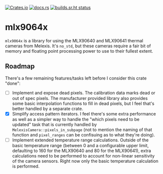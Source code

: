 [![Crates.io](https://img.shields.io/crates/v/mlx9064x)](https://crates.io/crates/mlx9064x)
[![docs.rs](https://img.shields.io/docsrs/mlx9064x?label=docs.rs)](https://docs.rs/mlx9064x/)
[![builds.sr.ht status](https://builds.sr.ht/~paxswill/mlx9064x.svg)](https://builds.sr.ht/~paxswill/mlx9064x?)

# mlx9064x

`mlx9064x` is a library for using the MLX90640 and MLX90641 thermal cameras from
Melexis. It's `no_std`, but these cameras require a fair bit of memory and
floating point processing power to use to their fullest extent.

## Roadmap

There's a few remaining features/tasks left before I consider this crate "done":

 - [ ] Implement and expose dead pixels. The calibration data marks dead or out
       of spec pixels. The manufacturer provided library also provides some
       basic interpolation functions to fill in dead pixels, but I feel that's
       better handled by a separate crate.
 - [x] Simplify access pattern iterators. I feel there's some extra performance
       as well as a simpler way to handle the "which pixels need to be updated"
       task that is currently handled by `MelexisCamera::pixels_in_subpage` (not
       to mention the naming of that function and `pixel_ranges` can be
       confisuing as to what they're doing).
 - [ ] Implement extended temperature range calculations. Outside of the basic
       temperature range (between 0 and a configurable upper limit, defaulting
       to 160 for the MLX90640 and 80 for the MLX90641), extra calculations need
       to be performed to account for non-linear sensitivity of the camera
       sensors. Right now only the basic temperature calculation is performed.
